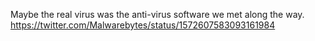 Maybe the real virus was the anti-virus software we met along the way. https://twitter.com/Malwarebytes/status/1572607583093161984